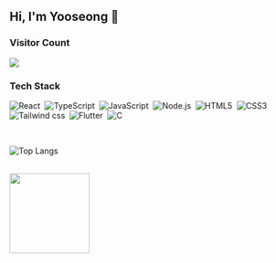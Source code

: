 ## Hi, I'm Yooseong 👋
<div align="left">
  
### Visitor Count
<img src="https://profile-counter.glitch.me/meteorqz6/count.svg" />

<br> 

### Tech Stack

<p>
  <img alt="React" src ="https://img.shields.io/badge/React-61DAFB.svg?&style=for-flat-square&logo=React&logoColor=white"/>&nbsp
  <img alt="TypeScript" src="https://img.shields.io/badge/TypeScript-3178C6?style=for-flat-square&logo=Typescript&logoColor=white"/>&nbsp
  <img alt="JavaScript" src ="https://img.shields.io/badge/JavaScript-F7DF1E.svg?&style=for-flat-square&logo=JavaScript&logoColor=white"/>&nbsp
  <img alt="Node.js" src ="https://img.shields.io/badge/Node.js-5FA04E.svg?&style=for-flat-square&logo=JavaScript&logoColor=white"/>&nbsp
  <img alt="HTML5" src ="https://img.shields.io/badge/HTML5-E34F26.svg?&style=for-flat-square&logo=HTML5&logoColor=white"/>&nbsp
  <img alt="CSS3" src ="https://img.shields.io/badge/CSS3-1572B6.svg?&style=for-flat-square&logo=CSS3&logoColor=white"/>&nbsp
  <img alt="Tailwind css" src="https://img.shields.io/badge/Tailwind CSS-06B6D4?style=for-flat-square&logo=Tailwind CSS&logoColor=white"/>&nbsp
  <img alt="Flutter" src="https://img.shields.io/badge/Flutter-02569B?style=for-flat-square&logo=flutter&logoColor=white"/>&nbsp
  <img alt="C" src="https://img.shields.io/badge/C-A8B9CC?style=for-flat-square&logo=C&logoColor=white"/>&nbsp
</p>

<br>

![Top Langs](https://github-readme-stats.vercel.app/api/top-langs/?username=meteorqz6&layout=compact)

<!--
<a href="https://solved.ac/nys8765"> 
    <img height=140 src="http://mazassumnida.wtf/api/v2/generate_badge?boj=nys8765">
  </a>
-->

<br>

<a>
    <img height=140 src="https://github-profile-summary-cards.vercel.app/api/cards/profile-details?username=meteorqz6&theme=github"/>&nbsp
  </a>

</div>

</div>
